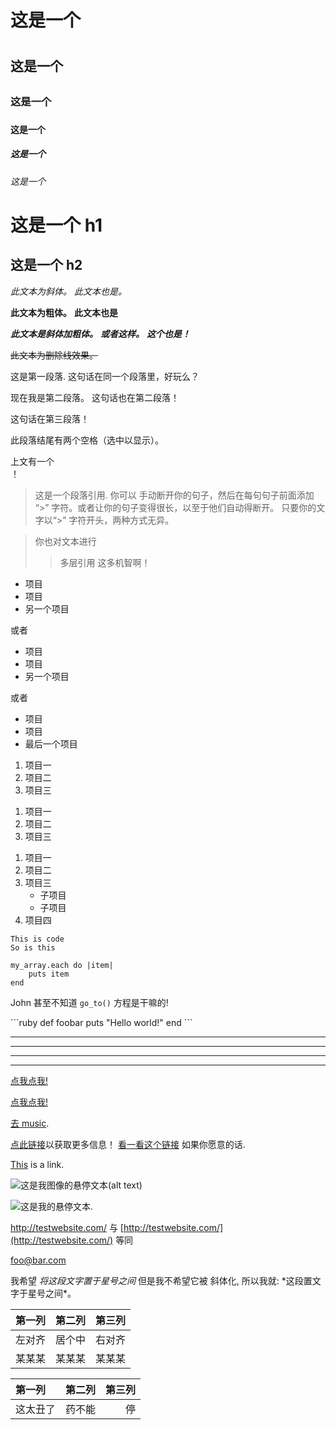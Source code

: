 
<!-- Markdown 是 HTML 的父集，所以任何 HTML 文件都是有效的 Markdown。
这意味着我们可以在 Markdown 里使用任何 HTML 元素，比如注释元素，
且不会被 Markdown 解析器所影响。不过如果你在 Markdown 文件内创建了 HTML 元素，
你将无法在 HTML 元素的内容中使用 Markdown 语法。-->

<!-- 在不同的解析器中，Markdown 的实现方法有所不同。
此教程会指出当某功能是否通用及是否只对某一解析器有效。 -->

<!-- 标头 -->
<!-- 通过在文本前加上不同数量的hash(#), 你可以创建相对应的 <h1>
到 <h6> HTML元素。-->

# 这是一个 <h1>
## 这是一个 <h2>
### 这是一个 <h3>
#### 这是一个 <h4>
##### 这是一个 <h5>
###### 这是一个 <h6>

<!-- 对于 <h1> 和 <h2> 元素，Markdown 额外提供了两种添加方式。 -->
这是一个 h1
=============

这是一个 h2
-------------

<!-- 简易文本样式 -->
<!-- 文本的斜体，粗体，和删除线在 Markdown 中可以轻易地被实现。-->

*此文本为斜体。*
_此文本也是。_

**此文本为粗体。**
__此文本也是__

***此文本是斜体加粗体。***
**_或者这样。_**
*__这个也是！__*

<!-- 在 GitHub 采用的 Markdown 中 -->

~~此文本为删除线效果。~~

<!-- 单个段落由一句或多句邻近的句子组成，这些句子由一个或多个空格分隔。-->

这是第一段落. 这句话在同一个段落里，好玩么？

现在我是第二段落。
这句话也在第二段落！

这句话在第三段落！

<!-- 如果你插入一个 HTML中的<br />标签，你可以在段末加入两个以上的空格，
然后另起一段。-->

此段落结尾有两个空格（选中以显示）。

上文有一个 <br /> ！

<!-- 段落引用可由 > 字符轻松实现。-->

> 这是一个段落引用. 你可以
> 手动断开你的句子，然后在每句句子前面添加 “>” 字符。或者让你的句子变得很长，以至于他们自动得断开。
> 只要你的文字以“>” 字符开头，两种方式无异。

> 你也对文本进行
>> 多层引用
> 这多机智啊！

<!-- 序列 -->
<!-- 无序序列可由星号，加号或者减号来建立 -->

* 项目
* 项目
* 另一个项目

或者

+ 项目
+ 项目
+ 另一个项目

或者

- 项目
- 项目
- 最后一个项目

<!-- 有序序列可由数字加点来实现 -->

1. 项目一
2. 项目二
3. 项目三

<!-- 即使你的标签数字有误，Markdown 依旧会呈现出正确的序号，
不过这并不是一个好主意-->

1. 项目一
1. 项目二
1. 项目三
<!-- (此段与前例一模一样) -->

<!-- 你也可以使用子序列 -->

1. 项目一
2. 项目二
3. 项目三
    * 子项目
    * 子项目
4. 项目四

<!-- 代码段落 -->
<!-- 代码段落（HTML中 <code>标签）可以由缩进四格（spaces）
或者一个制表符（tab）实现-->

    This is code
    So is this

<!-- 在你的代码中，你仍然使用tab可以进行缩进操作 -->

    my_array.each do |item|
        puts item
    end

<!-- 内联代码可由反引号 ` 实现 -->

John 甚至不知道 `go_to()` 方程是干嘛的!

<!-- 在GitHub的 Markdown中，对于代码你可以使用特殊的语法 -->

\`\`\`ruby <!-- 插入时记得移除反斜线， 仅留ruby ！ -->
def foobar
    puts "Hello world!"
end
\`\`\` <!-- 这里也是，移除反斜线，仅留  -->

<!-- 以上代码不需要缩进，而且 GitHub 会根据后表明的语言来进行语法高亮 -->

<!-- 水平线 （<hr />） -->
<!-- 水平线可由三个或以上的星号或者减号创建，可带可不带空格。 -->

***
---
- - -
****************

<!-- 链接 -->
<!-- Markdown 最棒的地方就是简易的链接制作。链接文字放在中括号[]内，
在随后的括弧()内加入url。-->

[点我点我!](http://test.com/)

<!-- 你也可以为链接加入一个标题：在括弧内使用引号 -->

[点我点我!](http://test.com/ "连接到Test.com")

<!-- 相对路径也可以有 -->

[去 music](/music/).

<!-- Markdown同样支持引用样式的链接 -->

[点此链接][link1]以获取更多信息！
[看一看这个链接][foobar] 如果你愿意的话.

[link1]: http://test.com/ "Cool!"
[foobar]: http://foobar.biz/ "Alright!"

<!-- 链接的标题可以处于单引号中，括弧中或是被忽略。引用名可以在文档的任意何处，
并且可以随意命名，只要名称不重复。-->

<!-- “隐含式命名” 的功能可以让链接文字作为引用名 -->

[This][] is a link.

[this]: http://thisisalink.com/

<!-- 但这并不常用 -->

<!-- 图像 -->
<!-- 图像与链接相似，只需在前添加一个感叹号 -->

![这是我图像的悬停文本(alt text)](http://imgur.com/myimage.jpg "可选命名")

<!-- 引用样式也同样起作用 -->

![这是我的悬停文本.][myimage]

[myimage]: relative/urls/cool/image.jpg "在此输入标题"

<!-- 杂项 -->
<!-- 自动链接 -->

<http://testwebsite.com/> 与
[http://testwebsite.com/](http://testwebsite.com/) 等同

<!-- 电子邮件的自动链接 -->

<foo@bar.com>

<!-- 转义字符 -->

我希望 *将这段文字置于星号之间* 但是我不希望它被
斜体化, 所以我就: \*这段置文字于星号之间\*。

<!-- 表格 -->
<!-- 表格只被 GitHub 的 Markdown 支持，并且有一点笨重，但如果你真的要用的话: -->

| 第一列        | 第二列    | 第三列       |
| :----------   | :------:  | ----------:  |
| 左对齐        | 居个中    | 右对齐       |
| 某某某        | 某某某    | 某某某       |

<!-- 或者, 同样的 -->

第一列 | 第二列 | 第三列
:-- | :-: | --:
这太丑了 | 药不能 | 停

<!-- 结束! -->
